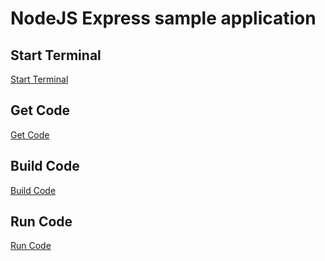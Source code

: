 # NodeJS Express sample application

## Start Terminal
<a title="Start Terminal" href="didact://?commandId=terminal-for-nodejs-container:new">Start Terminal</a>

## Get Code 
<a title="Get Code" href="didact://?commandId=vscode.didact.sendNamedTerminalAString&text=nodejs%20terminal%200$$git%20clone%20https://github.com/gautam-borkar/nodejs-express.git">Get Code</a>

## Build Code
<a title="Build Code" href="didact://?commandId=vscode.didact.sendNamedTerminalAString&text=nodejs%20terminal%200$$cd%20nodejs-express%20%26%26%20npm%20install">Build Code</a>

## Run Code
<a title="Run Code" href="didact://?commandId=vscode.didact.sendNamedTerminalAString&text=nodejs%20terminal%200$$npm%20run%20start">Run Code</a>
